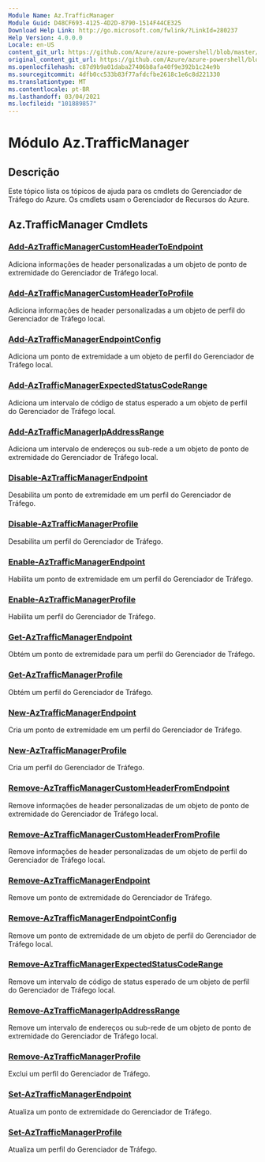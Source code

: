 ```yaml
---
Module Name: Az.TrafficManager
Module Guid: D48CF693-4125-4D2D-8790-1514F44CE325
Download Help Link: http://go.microsoft.com/fwlink/?LinkId=280237
Help Version: 4.0.0.0
Locale: en-US
content_git_url: https://github.com/Azure/azure-powershell/blob/master/src/TrafficManager/TrafficManager/help/Az.TrafficManager.md
original_content_git_url: https://github.com/Azure/azure-powershell/blob/master/src/TrafficManager/TrafficManager/help/Az.TrafficManager.md
ms.openlocfilehash: c87d9b9a01daba27406b8afa40f9e392b1c24e9b
ms.sourcegitcommit: 4dfb0cc533b83f77afdcfbe2618c1e6c8d221330
ms.translationtype: MT
ms.contentlocale: pt-BR
ms.lasthandoff: 03/04/2021
ms.locfileid: "101889857"
---
```

# Módulo Az.TrafficManager
## Descrição
Este tópico lista os tópicos de ajuda para os cmdlets do Gerenciador de Tráfego do Azure. Os cmdlets usam o Gerenciador de Recursos do Azure.

## Az.TrafficManager Cmdlets
### [Add-AzTrafficManagerCustomHeaderToEndpoint](Add-AzTrafficManagerCustomHeaderToEndpoint.md)
Adiciona informações de header personalizadas a um objeto de ponto de extremidade do Gerenciador de Tráfego local.

### [Add-AzTrafficManagerCustomHeaderToProfile](Add-AzTrafficManagerCustomHeaderToProfile.md)
Adiciona informações de header personalizadas a um objeto de perfil do Gerenciador de Tráfego local.

### [Add-AzTrafficManagerEndpointConfig](Add-AzTrafficManagerEndpointConfig.md)
Adiciona um ponto de extremidade a um objeto de perfil do Gerenciador de Tráfego local.

### [Add-AzTrafficManagerExpectedStatusCodeRange](Add-AzTrafficManagerExpectedStatusCodeRange.md)
Adiciona um intervalo de código de status esperado a um objeto de perfil do Gerenciador de Tráfego local.

### [Add-AzTrafficManagerIpAddressRange](Add-AzTrafficManagerIpAddressRange.md)
Adiciona um intervalo de endereços ou sub-rede a um objeto de ponto de extremidade do Gerenciador de Tráfego local.

### [Disable-AzTrafficManagerEndpoint](Disable-AzTrafficManagerEndpoint.md)
Desabilita um ponto de extremidade em um perfil do Gerenciador de Tráfego.

### [Disable-AzTrafficManagerProfile](Disable-AzTrafficManagerProfile.md)
Desabilita um perfil do Gerenciador de Tráfego.

### [Enable-AzTrafficManagerEndpoint](Enable-AzTrafficManagerEndpoint.md)
Habilita um ponto de extremidade em um perfil do Gerenciador de Tráfego.

### [Enable-AzTrafficManagerProfile](Enable-AzTrafficManagerProfile.md)
Habilita um perfil do Gerenciador de Tráfego.

### [Get-AzTrafficManagerEndpoint](Get-AzTrafficManagerEndpoint.md)
Obtém um ponto de extremidade para um perfil do Gerenciador de Tráfego.

### [Get-AzTrafficManagerProfile](Get-AzTrafficManagerProfile.md)
Obtém um perfil do Gerenciador de Tráfego.

### [New-AzTrafficManagerEndpoint](New-AzTrafficManagerEndpoint.md)
Cria um ponto de extremidade em um perfil do Gerenciador de Tráfego.

### [New-AzTrafficManagerProfile](New-AzTrafficManagerProfile.md)
Cria um perfil do Gerenciador de Tráfego.

### [Remove-AzTrafficManagerCustomHeaderFromEndpoint](Remove-AzTrafficManagerCustomHeaderFromEndpoint.md)
Remove informações de header personalizadas de um objeto de ponto de extremidade do Gerenciador de Tráfego local.

### [Remove-AzTrafficManagerCustomHeaderFromProfile](Remove-AzTrafficManagerCustomHeaderFromProfile.md)
Remove informações de header personalizadas de um objeto de perfil do Gerenciador de Tráfego local.

### [Remove-AzTrafficManagerEndpoint](Remove-AzTrafficManagerEndpoint.md)
Remove um ponto de extremidade do Gerenciador de Tráfego.

### [Remove-AzTrafficManagerEndpointConfig](Remove-AzTrafficManagerEndpointConfig.md)
Remove um ponto de extremidade de um objeto de perfil do Gerenciador de Tráfego local.

### [Remove-AzTrafficManagerExpectedStatusCodeRange](Remove-AzTrafficManagerExpectedStatusCodeRange.md)
Remove um intervalo de código de status esperado de um objeto de perfil do Gerenciador de Tráfego local.

### [Remove-AzTrafficManagerIpAddressRange](Remove-AzTrafficManagerIpAddressRange.md)
Remove um intervalo de endereços ou sub-rede de um objeto de ponto de extremidade do Gerenciador de Tráfego local.

### [Remove-AzTrafficManagerProfile](Remove-AzTrafficManagerProfile.md)
Exclui um perfil do Gerenciador de Tráfego.

### [Set-AzTrafficManagerEndpoint](Set-AzTrafficManagerEndpoint.md)
Atualiza um ponto de extremidade do Gerenciador de Tráfego.

### [Set-AzTrafficManagerProfile](Set-AzTrafficManagerProfile.md)
Atualiza um perfil do Gerenciador de Tráfego.

